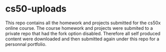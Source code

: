 # cs50-uploads

This repo contains all the homework and projects submitted for the cs50x online
course. The course homework and projects were submited to a private repo that had
the fork option disabled. Therefore all self produced content were downloaded and then
submitted again under this repo for a personnal portfolio.